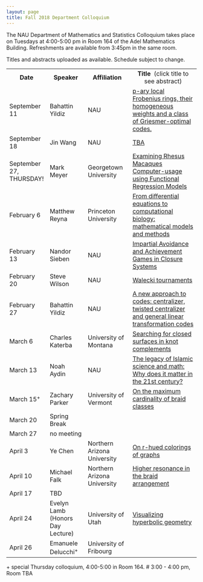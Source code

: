 ```yaml
---
layout: page
title: Fall 2018 Department Colloquium
---
```


The NAU Department of Mathematics and Statistics Colloquium takes place on Tuesdays at 4:00-5:00 pm in Room 164 of the Adel Mathematics Building. Refreshments are available from 3:45pm in the same room.

Titles and abstracts uploaded as available.  Schedule subject to change.

<table width="100%" align="center">
<tbody>
<tr>
<td width="15%">
<center>
  <b>Date</b>
</center></td>

<td width="20%">
<center>
  <b>Speaker</b>
</center></td>

<td>
<center>
  <b>Affiliation</b>
</center></td>

<td>
<center>
  <b>Title&nbsp;</b> (click title to see abstract)
</center></td>
</tr>

<tr>
<td>September 11</td>
<td>Bahattin Yildiz</td>
<td>NAU</td>
<td><a href="{{ site.baseurl }}/colloquium_files/ColloquiumFlyer_180911.pdf">p-ary local Frobenius rings, their homogeneous weights and a class of Griesmer-optimal codes.</a></td>
</tr>

<tr>
<td>September 18</td>
<td>Jin Wang</td>
<td>NAU</td>
<td><a href="{{ site.baseurl }}/colloquium_files/ColloquiumFlyer_180918.pdf">TBA</a></td>
</tr>

<tr>
<td>September 27, THURSDAY!</td>
<td>Mark Meyer</td>
<td>Georgetown University</td>
<td><a href="{{ site.baseurl }}/colloquium_files/ColloquiumFlyer_180927.pdf">Examining Rhesus Macaques Computer-usage using Functional Regression Models</a></td>
</tr>

<tr>
<td>February 6</td>
<td>Matthew Reyna</td>
<td>Princeton University</td>
<td><a href="{{ site.baseurl }}/colloquium_files/ColloquiumFlyer_180206.pdf">From differential equations to computational biology:
mathematical models and methods</a></td>
</tr>

<tr>
<td>February 13</td>
<td>Nandor Sieben</td>
<td>NAU</td>
<td><a href="{{ site.baseurl }}/colloquium_files/ColloquiumFlyer_180213.pdf">Impartial Avoidance and Achievement Games in Closure Systems
</a></td>
</tr>

<tr>
<td>February 20</td>
<td>Steve Wilson</td>
<td>NAU</td>
<td><a href="{{ site.baseurl }}/colloquium_files/ColloquiumFlyer_180220.pdf">Walecki tournaments
</a></td>
</tr>

<tr>
<td>February 27</td>
<td>Bahattin Yildiz</td>
<td>NAU</td>
<td><a href="{{ site.baseurl }}/colloquium_files/ColloquiumFlyer_180227.pdf">A new approach to codes: centralizer, twisted centralizer and general linear transformation codes</a></td>
</tr>

<tr>
<td>March 6</td>
<td>Charles Katerba</td>
<td>University of Montana</td>
<td><a href="{{ site.baseurl }}/colloquium_files/ColloquiumFlyer_180306.pdf">Searching for closed surfaces in knot complements</a></td>
</tr>

<tr>
<td>March 13</td>
<td>Noah Aydin</td>
<td>NAU</td>
<td><a href="{{ site.baseurl }}/colloquium_files/ColloquiumFlyer_180313.pdf">The legacy of Islamic science and math: Why does it matter in the 21st century?</a></td>
</tr>

<tr>
<td>March 15<sup>+</sup></td>
<td>Zachary Parker</td>
<td>University of Vermont</td>
<td><a href="{{ site.baseurl }}/colloquium_files/ColloquiumFlyer_180315.pdf">On the maximum cardinality of braid classes</a></td>
</tr>

<tr>
<td>March 20</td>
<td>Spring Break</td>
<td></td>
<td></td>
</tr>

<tr>
<td>March 27</td>
<td>no meeting</td>
<td></td>
<td></td>
</tr>

<tr>
<td>April 3</td>
<td>Ye Chen</td>
<td>Northern Arizona University</td>
<td><a href="{{ site.baseurl }}/colloquium_files/ColloquiumFlyer_180403.pdf">On r-hued colorings of graphs</a></td>
</tr>

<tr>
<td>April 10</td>
<td>Michael Falk</td>
<td>Northern Arizona University</td>
<td><a href="{{ site.baseurl }}/colloquium_files/ColloquiumFlyer_180410.pdf">Higher resonance in the braid arrangement</a></td>
</tr>

<tr>
<td>April 17</td>
<td>TBD</td>
<td></td>
<td></td>
</tr>

<tr>
<td>April 24</td>
<td>Evelyn Lamb (Honors Day Lecture)</td>
<td>University of Utah</td>
<td><a href="{{ site.baseurl }}/colloquium_files/ColloquiumFlyer_180424.pdf">Visualizing hyperbolic geometry</a></td>
</tr>

<tr>
<td>April 26</td>
<td>Emanuele Delucchi<sup>+</sup></td>
<td>University of Fribourg</td>
<td></td>
</tr>


</tbody>
</table>


<l>+</l>  special Thursday colloquium, 4:00-5:00 in Room 164.
<l>#</l>  3:00 - 4:00 pm, Room TBA
